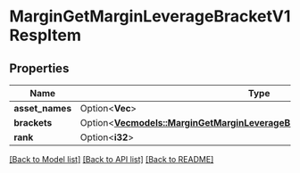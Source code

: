 # MarginGetMarginLeverageBracketV1RespItem

## Properties

Name | Type | Description | Notes
------------ | ------------- | ------------- | -------------
**asset_names** | Option<**Vec<String>**> |  | [optional]
**brackets** | Option<[**Vec<models::MarginGetMarginLeverageBracketV1RespItemBracketsInner>**](MarginGetMarginLeverageBracketV1RespItem_brackets_inner.md)> |  | [optional]
**rank** | Option<**i32**> |  | [optional]

[[Back to Model list]](../README.md#documentation-for-models) [[Back to API list]](../README.md#documentation-for-api-endpoints) [[Back to README]](../README.md)


